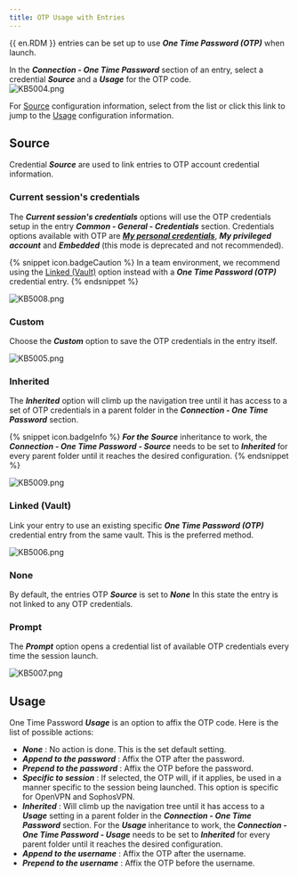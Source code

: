 ```yaml
---
title: OTP Usage with Entries
---
```

{{ en.RDM }} entries can be set up to use ***One Time Password (OTP)*** when launch.  

In the ***Connection - One Time Password*** section of an entry, select a credential ***Source*** and a ***Usage*** for the OTP code.  
![KB5004.png](/img/en/kb/KB5004.png)

For <a href="#source">Source</a> configuration information, select from the list or click this link to jump to the <a href="#usage">Usage</a> configuration information.

## Source <a name="source"></a>

Credential ***Source*** are used to link entries to OTP account credential information.  

### Current session's credentials

The ***Current session's credentials*** options will use the OTP credentials setup in the entry ***Common - General - Credentials*** section. Credentials options available with OTP are [***My personal credentials***](https://help.remotedesktopmanager.com/file_templates_mypersonalcredentials.html), ***My privileged account*** and ***Embedded*** (this mode is deprecated and not recommended).  

{% snippet icon.badgeCaution %}
In a team environment, we recommend using the <a href="#linked">Linked (Vault)</a> option instead with a ***One Time Password (OTP)*** credential entry.
{% endsnippet %}  

![KB5008.png](/img/en/kb/KB5008.png)

### Custom

Choose the ***Custom*** option to save the OTP credentials in the entry itself.  

![KB5005.png](/img/en/kb/KB5005.png)

### Inherited

The ***Inherited*** option will climb up the navigation tree until it has access to a set of OTP credentials in a parent folder in the ***Connection - One Time Password*** section.  

{% snippet icon.badgeInfo %}
***For the*** ***Source*** inheritance to work, the ***Connection - One Time Password - Source*** needs to be set to ***Inherited*** for every parent folder until it reaches the desired configuration.
{% endsnippet %}  

![KB5009.png](/img/en/kb/KB5009.png)

### Linked (Vault) <a name="linked"></a>

Link your entry to use an existing specific ***One Time Password (OTP)*** credential entry from the same vault. This is the preferred method.  

![KB5006.png](/img/en/kb/KB5006.png)

### None

By default, the entries OTP ***Source*** is set to ***None*** In this state the entry is not linked to any OTP credentials.

### Prompt

The ***Prompt*** option opens a credential list of available OTP credentials every time the session launch.

![KB5007.png](/img/en/kb/KB5007.png)

## Usage <a name="usage"></a>

One Time Password ***Usage*** is an option to affix the OTP code. Here is the list of possible actions:  

* ***None*** : No action is done. This is the set default setting.
* ***Append to the password*** : Affix the OTP after the password.
* ***Prepend to the password*** : Affix the OTP before the password.
* ***Specific to session*** : If selected, the OTP will, if it applies, be used in a manner specific to the session being launched. This option is specific for OpenVPN and SophosVPN.
* ***Inherited*** : Will climb up the navigation tree until it has access to a ***Usage*** setting in a parent folder in the ***Connection - One Time Password*** section. For the ***Usage*** inheritance to work, the ***Connection - One Time Password - Usage*** needs to be set to ***Inherited*** for every parent folder until it reaches the desired configuration.
* ***Append to the username*** : Affix the OTP after the username.
* ***Prepend to the username*** : Affix the OTP before the username.

